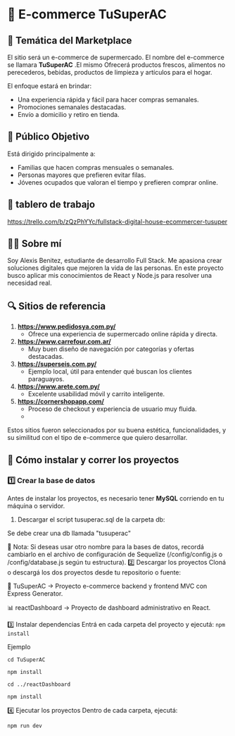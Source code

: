 # 🛒 E-commerce TuSuperAC

## 🧠 Temática del Marketplace
El sitio será un e-commerce de supermercado. El nombre del e-commerce se llamara **TuSuperAC** .El mismo Ofrecerá productos frescos, alimentos no perecederos, bebidas, productos de limpieza y artículos para el hogar.

El enfoque estará en brindar:
- Una experiencia rápida y fácil para hacer compras semanales.
- Promociones semanales destacadas.
- Envío a domicilio y retiro en tienda.

## 🎯 Público Objetivo
Está dirigido principalmente a:
- Familias que hacen compras mensuales o semanales.
- Personas mayores que prefieren evitar filas.
- Jóvenes ocupados que valoran el tiempo y prefieren comprar online.

## 📅 tablero de trabajo
https://trello.com/b/zQzPhYYc/fullstack-digital-house-ecommercer-tusuper

## 👨‍💻 Sobre mí
Soy Alexis Benitez, estudiante de desarrollo Full Stack. Me apasiona crear soluciones digitales que mejoren la vida de las personas. En este proyecto busco aplicar mis conocimientos de React y Node.js para resolver una necesidad real.

## 🔍 Sitios de referencia

1. **https://www.pedidosya.com.py/**
   - Ofrece una experiencia de supermercado online rápida y directa.
2. **https://www.carrefour.com.ar/**
   - Muy buen diseño de navegación por categorías y ofertas destacadas.
3. **https://superseis.com.py/**
   - Ejemplo local, útil para entender qué buscan los clientes paraguayos.
4. **https://www.arete.com.py/**
   - Excelente usabilidad móvil y carrito inteligente.
5. **https://cornershopapp.com/**
   - Proceso de checkout y experiencia de usuario muy fluida.
   - 
Estos sitios fueron seleccionados por su buena estética, funcionalidades, y su similitud con el tipo de e-commerce que quiero desarrollar.
## 🚀 Cómo instalar y correr los proyectos

### 1️⃣ Crear la base de datos

Antes de instalar los proyectos, es necesario tener **MySQL** corriendo en tu máquina o servidor.

1. Descargar el script tusuperac.sql de la carpeta db:

Se debe crear una db llamada "tusuperac"

📌 Nota: Si deseas usar otro nombre para la bases de datos, recordá cambiarlo en el archivo de configuración de Sequelize (/config/config.js o /config/database.js según tu estructura).
2️⃣ Descargar los proyectos
Cloná o descargá los dos proyectos desde tu repositorio o fuente:

🛒 TuSuperAC → Proyecto e-commerce backend y frontend MVC con Express Generator.

📊 reactDashboard → Proyecto de dashboard administrativo en React.

3️⃣ Instalar dependencias
Entrá en cada carpeta del proyecto y ejecutá:
`npm install` 

Ejemplo

`cd TuSuperAC`

`npm install`

`cd ../reactDashboard`

`npm install` 


4️⃣ Ejecutar los proyectos
Dentro de cada carpeta, ejecutá:

`npm run dev`
